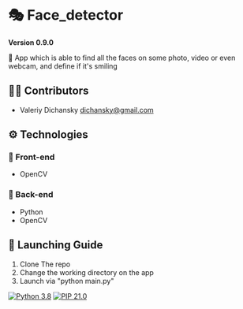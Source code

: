 # 🎭 Face_detector

**Version 0.9.0**

📃 App which is able to find all the faces on some photo, video or even webcam, and define if it's smiling

## 👨‍💻 Contributors

- Valeriy Dichansky <dichansky@gmail.com>

## ⚙ Technologies

### 💅 Front-end

- OpenCV

### 🧠 Back-end

- Python
- OpenCV

## 🚀 Launching Guide

1.  Clone The repo
2.  Change the working directory on the app
3.  Launch via "python main.py"

[![Python 3.8](https://img.shields.io/badge/python-3.8-blue.svg)](https://www.python.org/downloads/release/python-360/) [![PIP 21.0](https://img.shields.io/badge/pip-21.0-blue.svg)](https://www.pip.org/downloads/release/python-360/)
